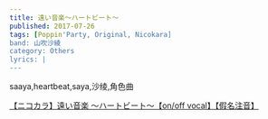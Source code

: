 ```yaml
---
title: 遠い音楽～ハートビート～
published: 2017-07-26
tags: [Poppin'Party, Original, Nicokara]
band: 山吹沙綾
category: Others
lyrics: |
---
```

saaya,heartbeat,saya,沙绫,角色曲

<summary>
    <a href="https://www.bilibili.com/video/BV1e2pwzuEbE/">
        【ニコカラ】遠い音楽 ～ハートビート～【on/off vocal】【假名注音】
    </a>
</summary>
